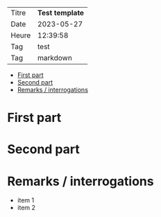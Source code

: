 |||
| - | - |
| Titre | **Test template** |
| Date | 2023-05-27 |
| Heure | 12:39:58 |
| Tag | test |
| Tag | markdown |

- [First part](#first-part)
- [Second part](#second-part)
- [Remarks / interrogations](#remarks--interrogations)

# First part

# Second part

# Remarks / interrogations

* item 1
* item 2
